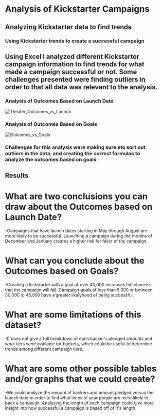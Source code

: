 # Analysis of Kickstarter Campaigns

## Analyzing Kickstarter data to find trends

### Using Kickstarter trends to create a successful campaign

## Using Excel I analyzed different Kickstarter campaign information to find trends for what made a campaign successful or not. Some challenges presented were finding outliers in order to that all data was relevant to the analysis. 

### Analysis of Outcomes Based on Launch Date
![Theater_Outcomes_vs_Launch](https://user-images.githubusercontent.com/107223650/175180973-c1250d8b-8c45-4e36-ba73-29dd5a839eda.png)

### Analysis of Outcomes Based on Goals
![Outcomes_vs_Goals](https://user-images.githubusercontent.com/107223650/175180967-e487a2a6-d225-45fa-af6f-9c3163c2bd24.png)

### Challenges for this analysis were making sure eto sort out outliers in the data, and creating the correct formulas to analyze the outcomes based on goals

## Results

# What are two conclusions you can draw about the Outcomes based on Launch Date?
-Campaigns that have launch dates starting in May through August are more likely to be successful.
Launching a campaign during the months of December and January creates a higher risk for failer of the campaign.
# What can you conclude about the Outcomes based on Goals?
-Creating a kickstarter with a goal of over 40,000 increases the chances that the campaign will fail.
Campaign goals of less than 5,000 or between 30,000 to 45,000 have a greater likelyhood of being successful.
# What are some limitations of this dataset?
-It does not give a full breakdown of each backer's pledged amounts and what tiers were available for backers, which could be useful to determine trends among different campaign tiers. 
# What are some other possible tables and/or graphs that we could create?
-We could analyze the amount of backers and amount pledged versus the launch date in order to find what times of year people are more likely to back a campaign. 
Analyzing the length of each campaign could give more insight into how successful a campaign is based off of it's length.
